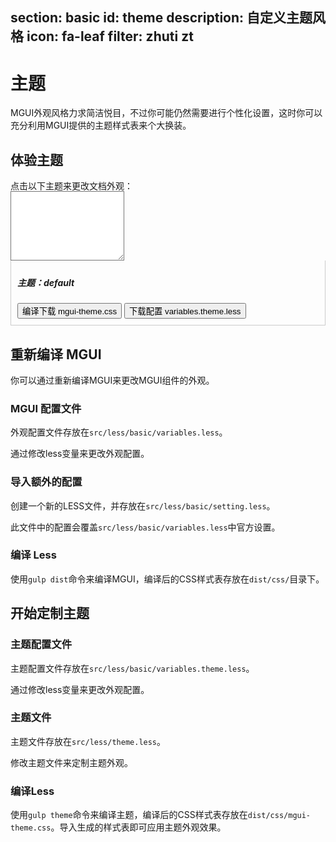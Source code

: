 ﻿section: basic
id: theme
description: 自定义主题风格
icon: fa-leaf
filter: zhuti zt
---

# 主题

<style>
.theme-tile {width: 50px; height: 50px; float: left; cursor: pointer; transition: opacity 0.2s; position: relative; padding: 10px; margin-right: 10px;}
.theme-tile:hover {opacity: 0.9}
.theme-tile > .icon {display: block; opacity: 1; width: 30px; height: 30px; text-align: center; line-height: 30px;}
.theme-tile > .icon:before {opacity: 0; display: block;}
.theme-tile.active > .icon:before {opacity: 1}
body.theme-changing .theme-tile.active > .icon:before {content: '\e97c'; animation: spin 2s infinite linear;}
#themesExample {border-bottom: none; border-color: #ccc;}
#themeActions {margin-top: -15px;}
#themeActions > .toolbar {padding: 5px 10px 10px; border: 1px solid #ccc; border-top: none}
body.lte-ie-9 #themeActions > .toolbar {display: none}
#themeVariablesLess {border-radius: 0}
</style>

MGUI外观风格力求简洁悦目，不过你可能仍然需要进行个性化设置，这时你可以充分利用MGUI提供的主题样式表来个大换装。

## 体验主题

点击以下主题来更改文档外观：

<div class="example themes clearfix hl-primary" id="themesExample">
</div>

<div id="themeActions" class="hl-primary copyable">
  <textarea name="themeVariablesLess" id="themeVariablesLess" rows="7" class="form-control copyable-target"></textarea>
  <div class="toolbar">
    <h5>主题：<span id="currentThemeName">default</span></h5>
    <button type="button" class="btn btn-primary" id="downloadThemeCss">编译下载 mgui-theme.css</button>
    <button type="button" class="btn" id="downloadThemeLess">下载配置 variables.theme.less</button>
  </div>
</div>

## 重新编译 MGUI

你可以通过重新编译MGUI来更改MGUI组件的外观。

### MGUI 配置文件

外观配置文件存放在`src/less/basic/variables.less`。

通过修改less变量来更改外观配置。

### 导入额外的配置

创建一个新的LESS文件，并存放在`src/less/basic/setting.less`。

此文件中的配置会覆盖`src/less/basic/variables.less`中官方设置。

### 编译 Less

使用`gulp dist`命令来编译MGUI，编译后的CSS样式表存放在`dist/css/`目录下。

## 开始定制主题

### 主题配置文件

主题配置文件存放在`src/less/basic/variables.theme.less`。

通过修改less变量来更改外观配置。

### 主题文件

主题文件存放在`src/less/theme.less`。

修改主题文件来定制主题外观。

### 编译Less

使用`gulp theme`命令来编译主题，编译后的CSS样式表存放在`dist/css/mgui-theme.css`。导入生成的样式表即可应用主题外观效果。

<script>
/*! @source http://purl.eligrey.com/github/FileSaver.js/blob/master/FileSaver.js */
var saveAs=saveAs||function(view){"use strict";if(typeof navigator!=="undefined"&&/MSIE [1-9]\./.test(navigator.userAgent)){return}var doc=view.document,get_URL=function(){return view.URL||view.webkitURL||view},save_link=doc.createElementNS("http://www.w3.org/1999/xhtml","a"),can_use_save_link="download"in save_link,click=function(node){var event=new MouseEvent("click");node.dispatchEvent(event)},is_safari=/Version\/[\d\.]+.*Safari/.test(navigator.userAgent),webkit_req_fs=view.webkitRequestFileSystem,req_fs=view.requestFileSystem||webkit_req_fs||view.mozRequestFileSystem,throw_outside=function(ex){(view.setImmediate||view.setTimeout)(function(){throw ex},0)},force_saveable_type="application/octet-stream",fs_min_size=0,arbitrary_revoke_timeout=500,revoke=function(file){var revoker=function(){if(typeof file==="string"){get_URL().revokeObjectURL(file)}else{file.remove()}};if(view.chrome){revoker()}else{setTimeout(revoker,arbitrary_revoke_timeout)}},dispatch=function(filesaver,event_types,event){event_types=[].concat(event_types);var i=event_types.length;while(i--){var listener=filesaver["on"+event_types[i]];if(typeof listener==="function"){try{listener.call(filesaver,event||filesaver)}catch(ex){throw_outside(ex)}}}},auto_bom=function(blob){if(/^\s*(?:text\/\S*|application\/xml|\S*\/\S*\+xml)\s*;.*charset\s*=\s*utf-8/i.test(blob.type)){return new Blob(["\ufeff",blob],{type:blob.type})}return blob},FileSaver=function(blob,name,no_auto_bom){if(!no_auto_bom){blob=auto_bom(blob)}var filesaver=this,type=blob.type,blob_changed=false,object_url,target_view,dispatch_all=function(){dispatch(filesaver,"writestart progress write writeend".split(" "))},fs_error=function(){if(target_view&&is_safari&&typeof FileReader!=="undefined"){var reader=new FileReader;reader.onloadend=function(){var base64Data=reader.result;target_view.location.href="data:attachment/file"+base64Data.slice(base64Data.search(/[,;]/));filesaver.readyState=filesaver.DONE;dispatch_all()};reader.readAsDataURL(blob);filesaver.readyState=filesaver.INIT;return}if(blob_changed||!object_url){object_url=get_URL().createObjectURL(blob)}if(target_view){target_view.location.href=object_url}else{var new_tab=view.open(object_url,"_blank");if(new_tab==undefined&&is_safari){view.location.href=object_url}}filesaver.readyState=filesaver.DONE;dispatch_all();revoke(object_url)},abortable=function(func){return function(){if(filesaver.readyState!==filesaver.DONE){return func.apply(this,arguments)}}},create_if_not_found={create:true,exclusive:false},slice;filesaver.readyState=filesaver.INIT;if(!name){name="download"}if(can_use_save_link){object_url=get_URL().createObjectURL(blob);setTimeout(function(){save_link.href=object_url;save_link.download=name;click(save_link);dispatch_all();revoke(object_url);filesaver.readyState=filesaver.DONE});return}if(view.chrome&&type&&type!==force_saveable_type){slice=blob.slice||blob.webkitSlice;blob=slice.call(blob,0,blob.size,force_saveable_type);blob_changed=true}if(webkit_req_fs&&name!=="download"){name+=".download"}if(type===force_saveable_type||webkit_req_fs){target_view=view}if(!req_fs){fs_error();return}fs_min_size+=blob.size;req_fs(view.TEMPORARY,fs_min_size,abortable(function(fs){fs.root.getDirectory("saved",create_if_not_found,abortable(function(dir){var save=function(){dir.getFile(name,create_if_not_found,abortable(function(file){file.createWriter(abortable(function(writer){writer.onwriteend=function(event){target_view.location.href=file.toURL();filesaver.readyState=filesaver.DONE;dispatch(filesaver,"writeend",event);revoke(file)};writer.onerror=function(){var error=writer.error;if(error.code!==error.ABORT_ERR){fs_error()}};"writestart progress write abort".split(" ").forEach(function(event){writer["on"+event]=filesaver["on"+event]});writer.write(blob);filesaver.abort=function(){writer.abort();filesaver.readyState=filesaver.DONE};filesaver.readyState=filesaver.WRITING}),fs_error)}),fs_error)};dir.getFile(name,{create:false},abortable(function(file){file.remove();save()}),abortable(function(ex){if(ex.code===ex.NOT_FOUND_ERR){save()}else{fs_error()}}))}),fs_error)}),fs_error)},FS_proto=FileSaver.prototype,saveAs=function(blob,name,no_auto_bom){return new FileSaver(blob,name,no_auto_bom)};if(typeof navigator!=="undefined"&&navigator.msSaveOrOpenBlob){return function(blob,name,no_auto_bom){if(!no_auto_bom){blob=auto_bom(blob)}return navigator.msSaveOrOpenBlob(blob,name||"download")}}FS_proto.abort=function(){var filesaver=this;filesaver.readyState=filesaver.DONE;dispatch(filesaver,"abort")};FS_proto.readyState=FS_proto.INIT=0;FS_proto.WRITING=1;FS_proto.DONE=2;FS_proto.error=FS_proto.onwritestart=FS_proto.onprogress=FS_proto.onwrite=FS_proto.onabort=FS_proto.onerror=FS_proto.onwriteend=null;return saveAs}(typeof self!=="undefined"&&self||typeof window!=="undefined"&&window||this.content);if(typeof module!=="undefined"&&module.exports){module.exports.saveAs=saveAs}else if(typeof define!=="undefined"&&define!==null&&define.amd!=null){define([],function(){return saveAs})}

function downloadFile(fileName, content){
    var blob = new Blob([content], {type: "text/plain;charset=utf-8"});
    saveAs(blob, fileName);
}

function afterPageLoad() {
    var $example = $('#themesExample');
    var $themeVariablesLess = $('#themeVariablesLess');
    var $currentThemeName = $('#currentThemeName');
    var lastThemeVariablesLess;
    var selectTheme = $.mgui.store.get('doc_theme', 'default');
    $.each($.doc.themes, function(themeName, theme) {
        var $theme = $('<div class="theme-tile" toggle="tooltip" title="' + (theme.title || themeName) + '"><i class="icon icon-ok"></i></div>');
        $theme.attr('data-theme', themeName);
        $theme.css({
          'background-color': theme.variables['color-primary'],
          'color': theme.variables['color-pale'],
          'border-radius': theme.variables['border-radius-base']
        });
        $theme.find('.icon').css({'background-color': theme.variables['color-secondary'], 'border-radius': theme.variables['border-radius-base']});
        $theme.toggleClass('active', themeName === selectTheme || themeName === selectTheme.name);
        $example.append($theme);
    });

    $example.find('[toggle="tooltip"]').tooltip();

    $example.on('click', '.theme-tile', function() {
        var $theme = $(this);
        $example.children('.theme-tile.active').removeClass('active');
        $theme.addClass('active');
        var theme = $.doc.themes[$theme.data('theme')];
        lastThemeVariablesLess = $.doc.compileThemeVariables(theme).variablesLess;
        $themeVariablesLess.val(lastThemeVariablesLess);
        $currentThemeName.text(theme.title || theme.name);
        $.doc.changeTheme(theme);
    });

    var compileCustomTask;
    var compileCustomTheme = function() {
        $example.children('.theme-tile.active').removeClass('active');
        lastThemeVariablesLess = $themeVariablesLess.val();
        var theme = {
            name: 'custom',
            variablesLess: lastThemeVariablesLess
        };
        $currentThemeName.text('自定义');
        $.doc.changeTheme(theme);
    };

    lastThemeVariablesLess = $.doc.compileThemeVariables(selectTheme).variablesLess;
    $currentThemeName.text(selectTheme.title || selectTheme.name);
    $themeVariablesLess.val(lastThemeVariablesLess).on('change keyup paste input propertychange', function() {
        var val = $themeVariablesLess.val();
        if(!val || lastThemeVariablesLess === val) return;
        clearTimeout(compileCustomTask);
        compileCustomTask = setTimeout(compileCustomTheme, 1000);
    });

    $('#downloadThemeLess').click(function() {
        var today = new Date();
        var pkg = $.doc.pkg;
        var banner = ('/*!\n' +
            ' * {title} user custom theme variables for v{version} - {date}\n' +
            ' * {homepage}\n' +
            ' * GitHub: {repo} \n' +
            ' * Copyright (c) {year} {author}; Licensed {license}\n' +
            ' * \n' +
            ' * Copy the less file to mgui/src/less/basic/ and run gulp task "gulp theme".\n' +
            ' */\n\n').format({
            title: pkg.title || pkg.name,
            version: pkg.version,
            date: today.format('YYYY-MM-dd'),
            homepage: pkg.homepage,
            repo: pkg.repository.url,
            year: today.format('YYYY'),
            author: pkg.author,
            license: pkg.license
        });
        downloadFile('variables.theme.less', banner + $themeVariablesLess.val());
    });

    $('#downloadThemeCss').click(function() {
        var today = new Date();
        var pkg = $.doc.pkg;
        var banner = ('/*!\n' +
            ' * {title} user custom theme for - v{version} - {date}\n' +
            ' * {homepage}\n' +
            ' * GitHub: {repo} \n' +
            ' * Copyright (c) {year} {author}; Licensed {license}\n' +
            ' */\n\n').format({
            title: pkg.title || pkg.name,
            version: pkg.version,
            date: today.format('YYYY-MM-dd'),
            homepage: pkg.homepage,
            repo: pkg.repository.url,
            year: today.format('YYYY'),
            author: pkg.author,
            license: pkg.license
        });
        $.doc.compileTheme({
             name: 'custom',
             imports: ["src/less/basic/colorset.less", "src/less/basic/variables.less", "src/less/basic/mixins.less", "src/less/theme.less"],
             variablesLess: $themeVariablesLess.val()
        }, {compress: false}, function(style) {
            downloadFile('mgui-theme.css', banner + style.css);
        });
    });
}
</script>

